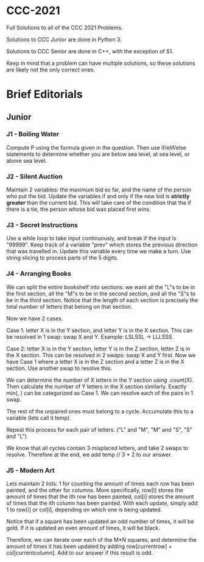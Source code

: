 # CCC-2021

Full Solutions to all of the CCC 2021 Problems.

Solutions to CCC Junior are done in Python 3.

Solutions to CCC Senior are done in C++, with the exception of S1.

Keep in mind that a problem can have multiple solutions, so these solutions are likely not the only correct ones.


# Brief Editorials

## Junior

### J1 - Boiling Water
Compute P using the formula given in the question. Then use if/elif/else statements to determine whether you are below sea level, at sea level, or above sea level.

### J2 - Silent Auction
Maintain 2 variables: the maximum bid so far, and the name of the person who put the bid. Update the variables if and only if the new bid is **strictly greater** than the current bid. This will take care of the condition that the if there is a tie, the person whose bid was placed first wins.

### J3 - Secret Instructions
Use a while loop to take input continuously, and break if the input is "99999". 
Keep track of a variable "prev" which stores the previous direction that was travelled in. Update this variable every time we make a turn.
Use string slicing to process parts of the 5 digits.

### J4 - Arranging Books
We can split the entire bookshelf into sections: we want all the "L"s to be in the first section, all the "M"s to be in the second section, and all the "S"s to be in the third section.
Notice that the length of each section is precisely the total number of letters that belong on that section.

Now we have 2 cases.

Case 1: letter X is in the Y section, and letter Y is in the X section.
This can be resolved in 1 swap: swap X and Y.
Example: LSLSSL -> LLLSSS

Case 2: letter X is in the Y section, letter Y is in the Z section, letter Z is in the X section.
This can be resolved in 2 swaps: swap X and Y first. Now we have Case 1 where a letter X is in the Z section and a letter Z is in the X section. Use another swap to resolve this.

We can determine the number of X letters in the Y section using <Y section>.count(X).
Then calculate the number of Y letters in the X section similarly.
Exactly min(<X letters in Y section>, <Y letters in X section>) can be categorized as Case 1. We can resolve each of the pairs in 1 swap.

The rest of the unpaired ones must belong to a cycle. Accumulate this to a variable (lets call it temp).

Repeat this process for each pair of letters. ("L" and "M", "M" and "S", "S" and "L")

We know that all cycles contain 3 misplaced letters, and take 2 swaps to resolve. Therefore at the end, we add temp // 3 * 2 to our answer.

### J5 - Modern Art
Lets maintain 2 lists: 1 for counting the amount of times each row has been painted, and the other for columns.
More specifically, row[i] stores the amount of times that the ith row has been painted, col[i] stores the amount of times that the ith column has been painted.
With each update, simply add 1 to row[i] or col[i], depending on which one is being updated.

Notice that if a square has been updated an odd number of times, it will be gold. If it is updated an even amount of times, it will be black.

Therefore, we can iterate over each of the M\*N squares, and determine the amount of times it has been updated by adding row[currentrow] + col[currentcolumn]. Add to our answer if this result is odd.


